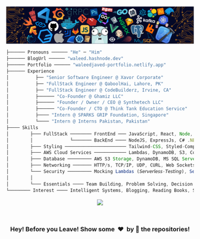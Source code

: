 
<p align="center"> <img align="center" src="https://github.com/Nitesh-thapliyal/Nitesh-thapliyal/blob/main/footer.png"> </p>

<!-- TODO: Make technologies links takes you to repositories -->

```js
├────── Pronouns ────── "He" ─ "Him"
├────── BlogUrl ────── "waleed.hashnode.dev"
├────── Portfolio ────── "waleedjaved-portfolio.netlify.app"
├────── Experience
│          ├── "Senior Software Engineer @ Xavor Corporate"
│          ├── "FullStack Engineer @ QaboolHai, Lahore, PK"
│          ├── "FullStack Engineer @ CodeBuilderz, Irvine, CA"
│          ├────── "Co-Founder @ Ghamiz LLC"
│          ├────── "Founder / Owner / CEO @ Synthetech LLC"
│          ├────── "Co-Founder / CTO @ Think Tank Education Service"
│          ├──── "Intern @ SPARKS GRIP Foundation, Singapore"
│          └──── "Intern @ Interns Pakistan, Pakistan"
├──── Skills 
│        ├─── FullStack ──────── FrontEnd ─── JavaScript, React, Node, Express, Angular
│        │              └─────── BackEnd ──── NodeJS, ExpressJs, C# .NET Core, ASP.NET M.V.C
│        ├─── Styling ─────────────────────── Tailwind-CSS, Styled-Component, Material-Components, SCSS
│        ├─── AWS Cloud Services ──────────── Lambdas, DynamoDB, S3, Cognito, Web Sockets, VPS
│        ├─── Database ───────── AWS S3 Storage, DynamoDB, MS SQL Server, MySQL, RDS
│        ├─── Networking ─────── HTTP/s, TCP/IP, UDP, CURL, Web Sockets, FCM, RESTful, Authorizers
│        └─── Security ───────── Mocking Lambdas (𝘚𝘦𝘳𝘷𝘦𝘳𝘭𝘦𝘴𝘴-𝘛𝘦𝘴𝘵𝘪𝘯𝘨), Selenium (𝘞𝘦𝘣-𝘈𝘶𝘵𝘰𝘮𝘢𝘵𝘪𝘰𝘯-𝘛𝘦𝘴𝘵𝘪𝘯𝘨), Postman (𝘈𝘗𝘐-𝘛𝘦𝘴𝘵𝘪𝘯𝘨)
│        │
│        └─── Essentials ──── Team Building, Problem Solving, Decision Making, Time Management, Active Learning, Leadership
└──────── Interest ──── Intelligent Systems, Blogging, Reading Books, Scientific Experimenting

 ```

<!-- [Snake_Game](https://raw.githubusercontent.com/Platane/snk/output/github-contribution-grid-snake.svg) -->

<!-- <p align="center">
  <a href="https://github.com/waleed-javed/github-profile-trophy" target="_blank">
      <img height="180" width="160" src="https://github.com/Nitesh-thapliyal/Nitesh-thapliyal/blob/main/left.png">
       <img align="center" src="https://github-readme-stats.vercel.app/api/top-langs?username=waleed-javed&show_icons=true&locale=en&layout=compact&theme=radical">
      <img height="180" width="160" src="https://github.com/Nitesh-thapliyal/Nitesh-thapliyal/blob/main/right.png">
  </a>
</p> -->

<p align="center">
   <a href="https://github.com/waleed-javed/github-profile-trophy" target="_blank">
<!--       <img height="180" width="160" src="https://github.com/Nitesh-thapliyal/Nitesh-thapliyal/blob/main/left.png"> -->
      <img align="center" src="https://github-readme-streak-stats.herokuapp.com?user=waleed-javed&hide_border=true"/>
<!--       <img height="180" width="160" src="https://github.com/Nitesh-thapliyal/Nitesh-thapliyal/blob/main/right.png"> -->
   </a>
</p>
<br/>

<h3 align="center"> Hey! Before you Leave! Show some &nbsp;❤️&nbsp; by 🌟 the repositories!</h3>

[Blog_Link]:(https://hashnode.com/@waleedjavied)
[Uni_Link]:(https://www.comsats.edu.pk)
[MLSA_Link]:(https://studentambassadors.microsoft.com)
[Insta_Handle]:(https://www.instagram.com/pistalavista/)
[Youtube_Handle]:(https://www.youtube.com/channel/UCkeF8NzFYYzxgERAAoxr85A?view_as=subscriber)
[Linkedin_Handle]:(https://www.linkedin.com/in/muhammad-waleedjaved/)
[Twitter_Handle]:(https://twitter.com/litTweeper) 
[Mail_me]:(mailto:waleedjavied@gmail.com)
[visit_Count]:(https://komarev.com/ghpvc/?username=nescafestar&label=Profile%20views&color=0e75b6&style=flat")
